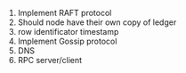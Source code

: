 1. Implement RAFT protocol
2. Should node have their own copy of ledger
3. row identificator timestamp
4. Implement Gossip protocol
5. DNS
6. RPC server/client

